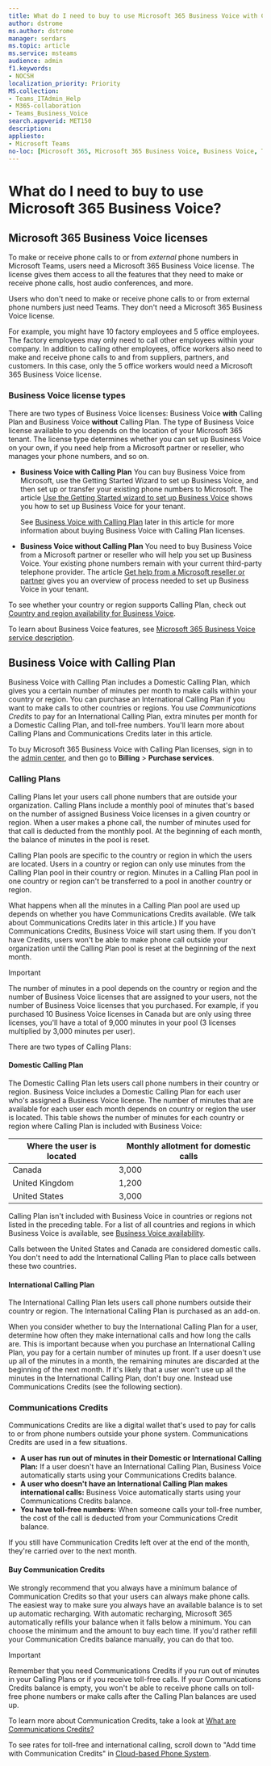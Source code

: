 ```yaml
---
title: What do I need to buy to use Microsoft 365 Business Voice with Calling Plan?
author: dstrome 
ms.author: dstrome
manager: serdars
ms.topic: article
ms.service: msteams
audience: admin
f1.keywords:
- NOCSH
localization_priority: Priority
MS.collection: 
- Teams_ITAdmin_Help
- M365-collaboration
- Teams_Business_Voice
search.appverid: MET150
description: 
appliesto: 
- Microsoft Teams
no-loc: [Microsoft 365, Microsoft 365 Business Voice, Business Voice, Teams, Microsoft Teams, Office 365]
---
```


# What do I need to buy to use Microsoft 365 Business Voice?

## Microsoft 365 Business Voice licenses

To make or receive phone calls to or from *external* phone numbers in Microsoft Teams, users need a Microsoft 365 Business Voice license. The license gives them access to all the features that they need to make or receive phone calls, host audio conferences, and more.

Users who don't need to make or receive phone calls to or from external phone numbers just need Teams. They don't need a Microsoft 365 Business Voice license.

For example, you might have 10 factory employees and 5 office employees. The factory employees may only need to call other employees within your company. In addition to calling other employees, office workers also need to make and receive phone calls to and from suppliers, partners, and customers. In this case, only the 5 office workers would need a Microsoft 365 Business Voice license.

### Business Voice license types

There are two types of Business Voice licenses: Business Voice **with** Calling Plan and Business Voice **without** Calling Plan. The type of Business Voice license available to you depends on the location of your Microsoft 365 tenant. The license type determines whether you can set up Business Voice on your own, if you need help from a Microsoft partner or reseller, who manages your phone numbers, and so on.

- **Business Voice with Calling Plan** You can buy Business Voice from Microsoft, use the Getting Started Wizard to set up Business Voice, and then set up or transfer your existing phone numbers to Microsoft. The article [Use the Getting Started wizard to set up Business Voice](use-getting-started-wizard.md) shows you how to set up Business Voice for your tenant.

  See [Business Voice with Calling Plan](#business-voice-with-calling-plan) later in this article for more information about buying Business Voice with Calling Plan licenses.
- **Business Voice without Calling Plan** You need to buy Business Voice from a Microsoft partner or reseller who will help you set up Business Voice. Your existing phone numbers remain with your current third-party telephone provider. The article [Get help from a Microsoft reseller or partner](reseller-partner-support.md) gives you an overview of process needed to set up Business Voice in your tenant.

To see whether your country or region supports Calling Plan, check out [Country and region availability for Business Voice](country-region-availability.md).

To learn about Business Voice features, see [Microsoft 365 Business Voice service description](https://docs.microsoft.com/office365/servicedescriptions/microsoft-365-business-voice-service-description).

## Business Voice with Calling Plan

Business Voice with Calling Plan includes a Domestic Calling Plan, which gives you a certain number of minutes per month to make calls within your country or region. You can purchase an International Calling Plan if you want to make calls to other countries or regions. You use *Communications Credits* to pay for an International Calling Plan, extra minutes per month for a Domestic Calling Plan, and toll-free numbers. You'll learn more about Calling Plans and Communications Credits later in this article.

To buy Microsoft 365 Business Voice with Calling Plan licenses, sign in to the [admin center](https://admin.microsoft.com/Adminportal/Home#/homepage), and then go to **Billing** > **Purchase services**.

### Calling Plans

Calling Plans let your users call phone numbers that are outside your organization. Calling Plans include a monthly pool of minutes that's based on the number of assigned Business Voice licenses in a given country or region. When a user makes a phone call, the number of minutes used for that call is deducted from the monthly pool. At the beginning of each month, the balance of minutes in the pool is reset.

Calling Plan pools are specific to the country or region in which the users are located. Users in a country or region can only use minutes from the Calling Plan pool in their country or region. Minutes in a Calling Plan pool in one country or region can't be transferred to a pool in another country or region.

What happens when all the minutes in a Calling Plan pool are used up depends on whether you have Communications Credits available. (We talk about Communications Credits later in this article.) If you have Communications Credits, Business Voice will start using them. If you don't have Credits, users won't be able to make phone call outside your organization until the Calling Plan pool is reset at the beginning of the next month.

> [!IMPORTANT]
> The number of minutes in a pool depends on the country or region and the number of Business Voice licenses that are assigned to your users, not the number of Business Voice licenses that you purchased. For example, if you purchased 10 Business Voice licenses in Canada but are only using three licenses, you'll have a total of 9,000 minutes in your pool (3 licenses multiplied by 3,000 minutes per user).

There are two types of Calling Plans:

#### Domestic Calling Plan

The Domestic Calling Plan lets users call phone numbers in their country or region. Business Voice includes a Domestic Calling Plan for each user who's assigned a Business Voice license. The number of minutes that are available for each user each month depends on country or region the user is located. This table shows the number of minutes for each country or region where Calling Plan is included with Business Voice:

|Where the user is located          |Monthly allotment for domestic calls  |
|-----------------------------------|--------------------------------------|
|Canada                             | 3,000                                |
|United Kingdom                     | 1,200                                |
|United States                      | 3,000                                |

Calling Plan isn't included with Business Voice in countries or regions not listed in the preceding table. For a list of all countries and regions in which Business Voice is available, see [Business Voice availability](country-region-availability.md).

Calls between the United States and Canada are considered domestic calls. You don't need to add the International Calling Plan to place calls between these two countries.

#### International Calling Plan

The International Calling Plan lets users call phone numbers outside their country or region. The International Calling Plan is purchased as an add-on.

When you consider whether to buy the International Calling Plan for a user, determine how often they make international calls and how long the calls are. This is important because when you purchase an International Calling Plan, you pay for a certain number of minutes up front. If a user doesn't use up all of the minutes in a month, the remaining minutes are discarded at the beginning of the next month. If it's likely that a user won't use up all the minutes in the International Calling Plan, don't buy one. Instead use Communications Credits (see the following section).

### Communications Credits

Communications Credits are like a digital wallet that's used to pay for calls to or from phone numbers outside your phone system. Communications Credits are used in a few situations.

- **A user has run out of minutes in their Domestic or International Calling Plan:** If a user doesn't have an International Calling Plan, Business Voice automatically starts using your Communications Credits balance.
- **A user who doesn't have an International Calling Plan makes international calls:** Business Voice automatically starts using your Communications Credits balance.
- **You have toll-free numbers:** When someone calls your toll-free number, the cost of the call is deducted from your Communications Credit balance.

If you still have Communication Credits left over at the end of the month, they're carried over to the next month.

#### Buy Communication Credits

We strongly recommend that you always have a minimum balance of Communication Credits so that your users can always make phone calls. The easiest way to make sure you always have an available balance is to set up automatic recharging. With automatic recharging, Microsoft 365 automatically refills your balance when it falls below a minimum. You can choose the minimum and the amount to buy each time. If you'd rather refill your Communication Credits balance manually, you can do that too.

> [!IMPORTANT]
> Remember that you need Communications Credits if you run out of minutes in your Calling Plans or if you receive toll-free calls. If your Communications Credits balance is empty, you won't be able to receive phone calls on toll-free phone numbers or make calls after the Calling Plan balances are used up.

To learn more about Communication Credits, take a look at [What are Communications Credits?](../what-are-communications-credits.md)

To see rates for toll-free and international calling, scroll down to "Add time with Communication Credits" in [Cloud-based Phone System](https://products.office.com/microsoft-teams/voice-calling#ow-download-rates).
